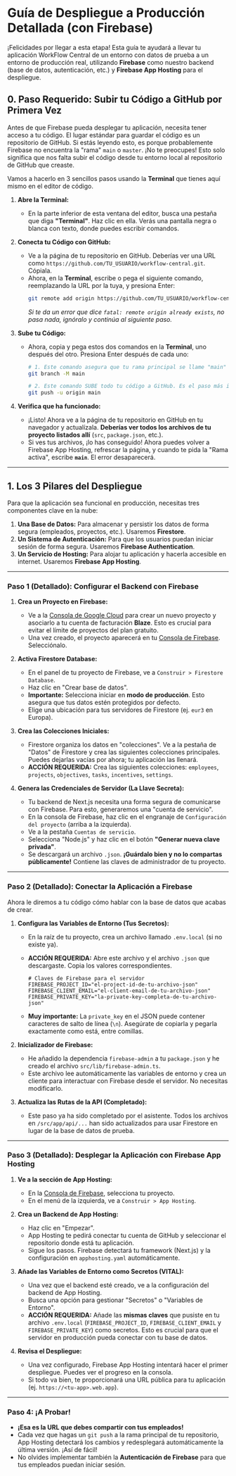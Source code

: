 # Guía de Despliegue a Producción Detallada (con Firebase)

¡Felicidades por llegar a esta etapa! Esta guía te ayudará a llevar tu aplicación WorkFlow Central de un entorno con datos de prueba a un entorno de producción real, utilizando **Firebase** como nuestro backend (base de datos, autenticación, etc.) y **Firebase App Hosting** para el despliegue.

## 0. Paso Requerido: Subir tu Código a GitHub por Primera Vez

Antes de que Firebase pueda desplegar tu aplicación, necesita tener acceso a tu código. El lugar estándar para guardar el código es un repositorio de GitHub. Si estás leyendo esto, es porque probablemente Firebase no encuentra la "rama" `main` o `master`. ¡No te preocupes! Esto solo significa que nos falta subir el código desde tu entorno local al repositorio de GitHub que creaste.

Vamos a hacerlo en 3 sencillos pasos usando la **Terminal** que tienes aquí mismo en el editor de código.

1.  **Abre la Terminal:**
    *   En la parte inferior de esta ventana del editor, busca una pestaña que diga **"Terminal"**. Haz clic en ella. Verás una pantalla negra o blanca con texto, donde puedes escribir comandos.

2.  **Conecta tu Código con GitHub:**
    *   Ve a la página de tu repositorio en GitHub. Deberías ver una URL como `https://github.com/TU_USUARIO/workflow-central.git`. Cópiala.
    *   Ahora, en la **Terminal**, escribe o pega el siguiente comando, reemplazando la URL por la tuya, y presiona Enter:
        ```bash
        git remote add origin https://github.com/TU_USUARIO/workflow-central.git
        ```
        *Si te da un error que dice `fatal: remote origin already exists`, no pasa nada, ignóralo y continúa al siguiente paso.*

3.  **Sube tu Código:**
    *   Ahora, copia y pega estos dos comandos en la **Terminal**, uno después del otro. Presiona Enter después de cada uno:

        ```bash
        # 1. Este comando asegura que tu rama principal se llame "main"
        git branch -M main

        # 2. Este comando SUBE todo tu código a GitHub. Es el paso más importante.
        git push -u origin main
        ```

4.  **Verifica que ha funcionado:**
    *   ¡Listo! Ahora ve a la página de tu repositorio en GitHub en tu navegador y actualízala. **Deberías ver todos los archivos de tu proyecto listados allí** (`src`, `package.json`, etc.).
    *   Si ves tus archivos, ¡lo has conseguido! Ahora puedes volver a Firebase App Hosting, refrescar la página, y cuando te pida la "Rama activa", escribe **`main`**. El error desaparecerá.

---

## 1. Los 3 Pilares del Despliegue

Para que la aplicación sea funcional en producción, necesitas tres componentes clave en la nube:

1.  **Una Base de Datos:** Para almacenar y persistir los datos de forma segura (empleados, proyectos, etc.). Usaremos **Firestore**.
2.  **Un Sistema de Autenticación:** Para que los usuarios puedan iniciar sesión de forma segura. Usaremos **Firebase Authentication**.
3.  **Un Servicio de Hosting:** Para alojar tu aplicación y hacerla accesible en internet. Usaremos **Firebase App Hosting**.

---

### **Paso 1 (Detallado): Configurar el Backend con Firebase**

1.  **Crea un Proyecto en Firebase:**
    *   Ve a la [Consola de Google Cloud](https://console.cloud.google.com/) para crear un nuevo proyecto y asociarlo a tu cuenta de facturación **Blaze**. Esto es crucial para evitar el límite de proyectos del plan gratuito.
    *   Una vez creado, el proyecto aparecerá en tu [Consola de Firebase](https://console.firebase.google.com/). Selecciónalo.

2.  **Activa Firestore Database:**
    *   En el panel de tu proyecto de Firebase, ve a `Construir > Firestore Database`.
    *   Haz clic en "Crear base de datos".
    *   **Importante:** Selecciona iniciar en **modo de producción**. Esto asegura que tus datos estén protegidos por defecto.
    *   Elige una ubicación para tus servidores de Firestore (ej. `eur3` en Europa).

3.  **Crea las Colecciones Iniciales:**
    *   Firestore organiza los datos en "colecciones". Ve a la pestaña de "Datos" de Firestore y crea las siguientes colecciones principales. Puedes dejarlas vacías por ahora; tu aplicación las llenará.
    *   **ACCIÓN REQUERIDA:** Crea las siguientes colecciones: `employees`, `projects`, `objectives`, `tasks`, `incentives`, `settings`.

4.  **Genera las Credenciales de Servidor (La Llave Secreta):**
    *   Tu backend de Next.js necesita una forma segura de comunicarse con Firebase. Para esto, generaremos una "cuenta de servicio".
    *   En la consola de Firebase, haz clic en el engranaje de `Configuración del proyecto` (arriba a la izquierda).
    *   Ve a la pestaña `Cuentas de servicio`.
    *   Selecciona "Node.js" y haz clic en el botón **"Generar nueva clave privada"**.
    *   Se descargará un archivo `.json`. **¡Guárdalo bien y no lo compartas públicamente!** Contiene las claves de administrador de tu proyecto.

---

### **Paso 2 (Detallado): Conectar la Aplicación a Firebase**

Ahora le diremos a tu código cómo hablar con la base de datos que acabas de crear.

1.  **Configura las Variables de Entorno (Tus Secretos):**
    *   En la raíz de tu proyecto, crea un archivo llamado `.env.local` (si no existe ya).
    *   **ACCIÓN REQUERIDA:** Abre este archivo y el archivo `.json` que descargaste. Copia los valores correspondientes.

        ```env
        # Claves de Firebase para el servidor
        FIREBASE_PROJECT_ID="el-project-id-de-tu-archivo-json"
        FIREBASE_CLIENT_EMAIL="el-client-email-de-tu-archivo-json"
        FIREBASE_PRIVATE_KEY="la-private-key-completa-de-tu-archivo-json"
        ```
    *   **Muy importante:** La `private_key` en el JSON puede contener caracteres de salto de línea (`\n`). Asegúrate de copiarla y pegarla exactamente como está, entre comillas.

2.  **Inicializador de Firebase:**
    *   He añadido la dependencia `firebase-admin` a tu `package.json` y he creado el archivo `src/lib/firebase-admin.ts`.
    *   Este archivo lee automáticamente las variables de entorno y crea un cliente para interactuar con Firebase desde el servidor. No necesitas modificarlo.

3.  **Actualiza las Rutas de la API (Completado):**
    *   Este paso ya ha sido completado por el asistente. Todos los archivos en `/src/app/api/...` han sido actualizados para usar Firestore en lugar de la base de datos de prueba.

---

### **Paso 3 (Detallado): Desplegar la Aplicación con Firebase App Hosting**

1.  **Ve a la sección de App Hosting:**
    *   En la [Consola de Firebase](https://console.firebase.google.com/), selecciona tu proyecto.
    *   En el menú de la izquierda, ve a `Construir > App Hosting`.

2.  **Crea un Backend de App Hosting:**
    *   Haz clic en "Empezar".
    *   App Hosting te pedirá conectar tu cuenta de GitHub y seleccionar el repositorio donde está tu aplicación.
    *   Sigue los pasos. Firebase detectará tu framework (Next.js) y la configuración en `apphosting.yaml` automáticamente.

3.  **Añade las Variables de Entorno como Secretos (VITAL):**
    *   Una vez que el backend esté creado, ve a la configuración del backend de App Hosting.
    *   Busca una opción para gestionar "Secretos" o "Variables de Entorno".
    *   **ACCIÓN REQUERIDA:** Añade las **mismas claves** que pusiste en tu archivo `.env.local` (`FIREBASE_PROJECT_ID`, `FIREBASE_CLIENT_EMAIL` y `FIREBASE_PRIVATE_KEY`) como secretos. Esto es crucial para que el servidor en producción pueda conectar con tu base de datos.

4.  **Revisa el Despliegue:**
    *   Una vez configurado, Firebase App Hosting intentará hacer el primer despliegue. Puedes ver el progreso en la consola.
    *   Si todo va bien, te proporcionará una URL pública para tu aplicación (ej. `https://<tu-app>.web.app`).

---

### **Paso 4: ¡A Probar!**

*   **¡Esa es la URL que debes compartir con tus empleados!**
*   Cada vez que hagas un `git push` a la rama principal de tu repositorio, App Hosting detectará los cambios y redesplegará automáticamente la última versión. ¡Así de fácil!
*   No olvides implementar también la **Autenticación de Firebase** para que tus empleados puedan iniciar sesión.
